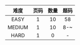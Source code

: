 |  难度  | 页码 | 数量 | 题码 |
| :----: | :--: | :--: | :--: |
|  EASY  |  1   |  10  |  58  |
| MEDIUM |  1   |  10  | 8-~  |
|  HARD  |  1   |  0   |  -   |

<!-- ls *EASY.js | wc -l -->
<!-- ls *MEDIUM.js | wc -l -->
<!-- ls *HARD.js | wc -l -->
